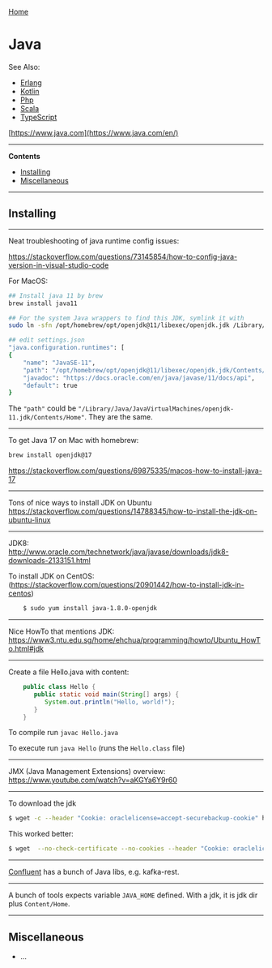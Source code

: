 [Home](Readme.md)
# Java

See Also:

  - [Erlang](Erlang.md)
  - [Kotlin](Kotlin.md)
  - [Php](Php.md)
  - [Scala](Scala.md)
  - [TypeScript](TypeScript.md)

[https://www.java.com](https://www.java.com/en/)

---

**Contents**

- [Installing](Java.md#installing)
- [Miscellaneous](Java.md#miscellaneous)

---

## Installing 

---

Neat troubleshooting of java runtime config issues:

https://stackoverflow.com/questions/73145854/how-to-config-java-version-in-visual-studio-code


For MacOS:

```bash
## Install java 11 by brew
brew install java11

## For the system Java wrappers to find this JDK, symlink it with
sudo ln -sfn /opt/homebrew/opt/openjdk@11/libexec/openjdk.jdk /Library/Java/JavaVirtualMachines/openjdk-11.jdk

## edit settings.json
"java.configuration.runtimes": [
{
    "name": "JavaSE-11",
    "path": "/opt/homebrew/opt/openjdk@11/libexec/openjdk.jdk/Contents/Home",
    "javadoc": "https://docs.oracle.com/en/java/javase/11/docs/api",
    "default": true
}
```

The `"path"` could be `"/Library/Java/JavaVirtualMachines/openjdk-11.jdk/Contents/Home"`. They are the same.

---

To get Java 17 on Mac with homebrew:

```bash
brew install openjdk@17 
```

https://stackoverflow.com/questions/69875335/macos-how-to-install-java-17

---

Tons of nice ways to install JDK on Ubuntu
https://stackoverflow.com/questions/14788345/how-to-install-the-jdk-on-ubuntu-linux

---

JDK8:  
http://www.oracle.com/technetwork/java/javase/downloads/jdk8-downloads-2133151.html  


To install JDK on CentOS:
(https://stackoverflow.com/questions/20901442/how-to-install-jdk-in-centos)

```bash
    $ sudo yum install java-1.8.0-openjdk
```

---

Nice HowTo that mentions JDK:  
https://www3.ntu.edu.sg/home/ehchua/programming/howto/Ubuntu_HowTo.html#jdk  


---

Create a file Hello.java with content:

```Java
    public class Hello {
       public static void main(String[] args) {
          System.out.println("Hello, world!");
       }
    }
```

To compile run `javac Hello.java`

To execute run `java Hello` (runs the `Hello.class` file)

---

JMX (Java Management Extensions) overview:
https://www.youtube.com/watch?v=aKGYa6Y9r60

---

To download the jdk

```bash
$ wget -c --header "Cookie: oraclelicense=accept-securebackup-cookie" http://download.oracle.com/otn-pub/java/jdk/8u144-b01/090f390dda5b47b9b721c7dfaa008135/jdk-8u144-linux-x64.tar.gz
```

This worked better:

```bash
$ wget  --no-check-certificate --no-cookies --header "Cookie: oraclelicense=accept-securebackup-cookie"  http://download.oracle.com/otn-pub/java/jdk/8u144-b01/090f390dda5b47b9b721c7dfaa008135/jdk-8u144-linux-x64.tar.gz
```

---

[Confluent](Confluent.md) has a bunch of Java libs, e.g. kafka-rest.

---

A bunch of tools expects variable `JAVA_HOME` defined. With a jdk, it is jdk dir plus `Content/Home`.

---

## Miscellaneous

- ...
